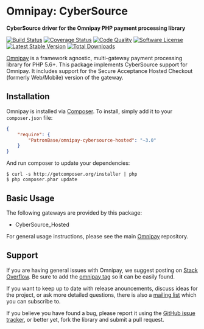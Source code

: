 # Omnipay: CyberSource

**CyberSource driver for the Omnipay PHP payment processing library**

[![Build Status](https://travis-ci.org/PatronBase/omnipay-cybersource-hosted.png?branch=master)](https://travis-ci.org/PatronBase/omnipay-cybersource-hosted)
[![Coverage Status](https://img.shields.io/scrutinizer/coverage/g/PatronBase/omnipay-cybersource-hosted.svg?style=flat)](https://scrutinizer-ci.com/g/PatronBase/omnipay-cybersource-hosted/code-structure)
[![Code Quality](https://img.shields.io/scrutinizer/g/PatronBase/omnipay-cybersource-hosted.svg?style=flat)](https://scrutinizer-ci.com/g/PatronBase/omnipay-cybersource-hosted/?branch=master)
[![Software License](https://img.shields.io/badge/license-MIT-brightgreen.svg?style=flat)](LICENSE.md)
[![Latest Stable Version](https://poser.pugx.org/PatronBase/omnipay-cybersource-hosted/version.png)](https://packagist.org/packages/patronbase/omnipay-cybersource-hosted)
[![Total Downloads](https://poser.pugx.org/patronbase/omnipay-cybersource-hosted/d/total.png)](https://packagist.org/packages/patronbase/omnipay-cybersource-hosted)


[Omnipay](https://github.com/thephpleague/omnipay) is a framework agnostic, multi-gateway payment
processing library for PHP 5.6+. This package implements CyberSource support for Omnipay. It includes
support for the Secure Acceptance Hosted Checkout (formerly Web/Mobile) version of the gateway.

## Installation

Omnipay is installed via [Composer](http://getcomposer.org/). To install, simply add it
to your `composer.json` file:

```json
{
    "require": {
        "PatronBase/omnipay-cybersource-hosted": "~3.0"
    }
}
```

And run composer to update your dependencies:

    $ curl -s http://getcomposer.org/installer | php
    $ php composer.phar update

## Basic Usage

The following gateways are provided by this package:

* CyberSource_Hosted

For general usage instructions, please see the main [Omnipay](https://github.com/thephpleague/omnipay)
repository.

## Support

If you are having general issues with Omnipay, we suggest posting on
[Stack Overflow](http://stackoverflow.com/). Be sure to add the
[omnipay tag](http://stackoverflow.com/questions/tagged/omnipay) so it can be easily found.

If you want to keep up to date with release anouncements, discuss ideas for the project,
or ask more detailed questions, there is also a [mailing list](https://groups.google.com/forum/#!forum/omnipay) which
you can subscribe to.

If you believe you have found a bug, please report it using the [GitHub issue tracker](https://github.com/PatronBase/omnipay-cybersource-hosted/issues),
or better yet, fork the library and submit a pull request.
